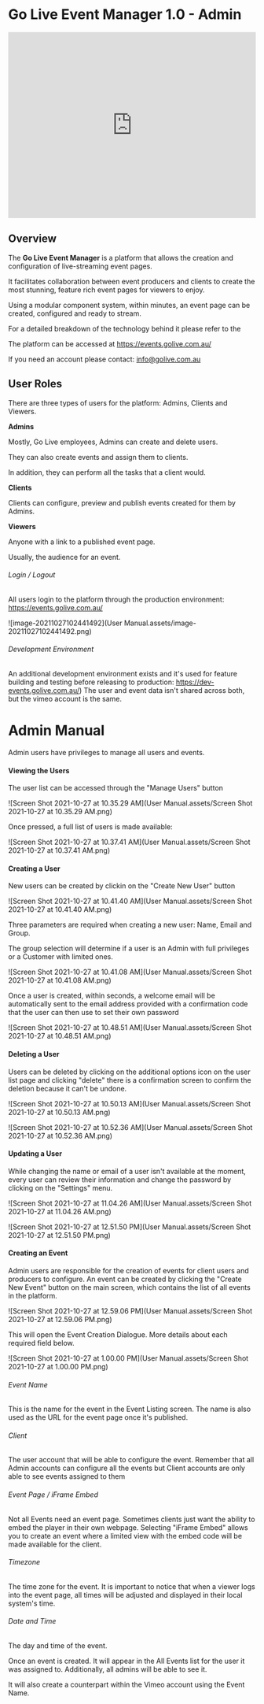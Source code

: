 # Go Live Event Manager 1.0 - Admin

<div style="padding:75% 0 0 0;position:relative;"><iframe src="https://player.vimeo.com/video/639794015?h=8fba7398b0&amp;badge=0&amp;autopause=0&amp;player_id=0&amp;app_id=58479" frameborder="0" allow="autoplay; fullscreen; picture-in-picture" allowfullscreen style="position:absolute;top:0;left:0;width:100%;height:100%;" title="Video-Admin"></iframe></div><script src="https://player.vimeo.com/api/player.js"></script>

## **Overview**

The **Go Live Event Manager** is a platform that allows the creation and configuration of live-streaming event pages.

It facilitates collaboration between event producers and clients to create the most stunning, feature rich event pages for viewers to enjoy.

Using a modular component system, within minutes, an event page can be created, configured and ready to stream. 

For a detailed breakdown of the technology behind it please refer to the 

[Technical Manual]: kablamo.com.au



The platform can be accessed at https://events.golive.com.au/

If you need an account please contact: info@golive.com.au



## User Roles

There are three types of users for the platform: Admins, Clients and Viewers.



**Admins**

Mostly, Go Live employees, Admins can create and delete users. 

They can also create events and assign them to clients.

In addition, they can perform all the tasks that a client would.



**Clients**

Clients can configure, preview and publish events created for them by Admins.



**Viewers**

Anyone with a link to a published event page. 

Usually, the audience for an event.



###### Login / Logout

All users login to the platform through the production environment: https://events.golive.com.au/

![image-20211027102441492](User Manual.assets/image-20211027102441492.png)



###### Development Environment

An additional development environment exists and it's used for feature building and testing before releasing to production: https://dev-events.golive.com.au/) The user and event data isn't shared across both, but the vimeo account is the same.


# Admin Manual

Admin users have privileges to manage all users and events. 

#### Viewing the Users

The user list can be accessed through the "Manage Users" button

![Screen Shot 2021-10-27 at 10.35.29 AM](User Manual.assets/Screen Shot 2021-10-27 at 10.35.29 AM.png)

Once pressed, a full list of users is made available:

![Screen Shot 2021-10-27 at 10.37.41 AM](User Manual.assets/Screen Shot 2021-10-27 at 10.37.41 AM.png)

#### Creating a User

New users can be created by clickin on the "Create New User" button

![Screen Shot 2021-10-27 at 10.41.40 AM](User Manual.assets/Screen Shot 2021-10-27 at 10.41.40 AM.png)

Three parameters are required when creating a new user: Name, Email and Group.

The group selection will determine if a user is an Admin with full privileges or a Customer with limited ones.

![Screen Shot 2021-10-27 at 10.41.08 AM](User Manual.assets/Screen Shot 2021-10-27 at 10.41.08 AM.png)

Once a user is created, within seconds, a welcome email will be automatically sent to the email address provided with a confirmation code that the user can then use to set their own password

![Screen Shot 2021-10-27 at 10.48.51 AM](User Manual.assets/Screen Shot 2021-10-27 at 10.48.51 AM.png)

#### Deleting a User

Users can be deleted by clicking on the additional options icon on the user list page and clicking "delete" there is a confirmation screen to confirm the deletion because it can't be undone.

![Screen Shot 2021-10-27 at 10.50.13 AM](User Manual.assets/Screen Shot 2021-10-27 at 10.50.13 AM.png)

![Screen Shot 2021-10-27 at 10.52.36 AM](User Manual.assets/Screen Shot 2021-10-27 at 10.52.36 AM.png)

#### Updating a User

While changing the name or email of a user isn't available at the moment, every user can review their information and change the password by clicking on the "Settings" menu.

![Screen Shot 2021-10-27 at 11.04.26 AM](User Manual.assets/Screen Shot 2021-10-27 at 11.04.26 AM.png)

![Screen Shot 2021-10-27 at 12.51.50 PM](User Manual.assets/Screen Shot 2021-10-27 at 12.51.50 PM.png)

#### Creating an Event

Admin users are responsible for the creation of events for client users and producers to configure. An event can be created by clicking the "Create New Event" button on the main screen, which contains the list of all events in the platform.

![Screen Shot 2021-10-27 at 12.59.06 PM](User Manual.assets/Screen Shot 2021-10-27 at 12.59.06 PM.png)

This will open the Event Creation Dialogue. More details about each required field below.

![Screen Shot 2021-10-27 at 1.00.00 PM](User Manual.assets/Screen Shot 2021-10-27 at 1.00.00 PM.png)

###### Event Name

This is the name for the event in the Event Listing screen. 
The name is also used as the URL for the event page once it's published.

###### Client

The user account that will be able to configure the event. 
Remember that all Admin accounts can configure all the events but Client accounts are only able to see events assigned to them

###### Event Page / iFrame Embed

Not all Events need an event page. 
Sometimes clients just want the ability to embed the player in their own webpage. 
Selecting "iFrame Embed" allows you to create an event where a limited view with the embed code will be made available for the client. 

###### Timezone

The time zone for the event. It is important to notice that when a viewer logs into the event page, all times will be adjusted and displayed in their local system's time.

###### Date and Time

The day and time of the event.



Once an event is created. It will appear in the All Events list for the user it was assigned to. Additionally, all admins will be able to see it. 

It will also create a counterpart within the Vimeo account using the Event Name.
